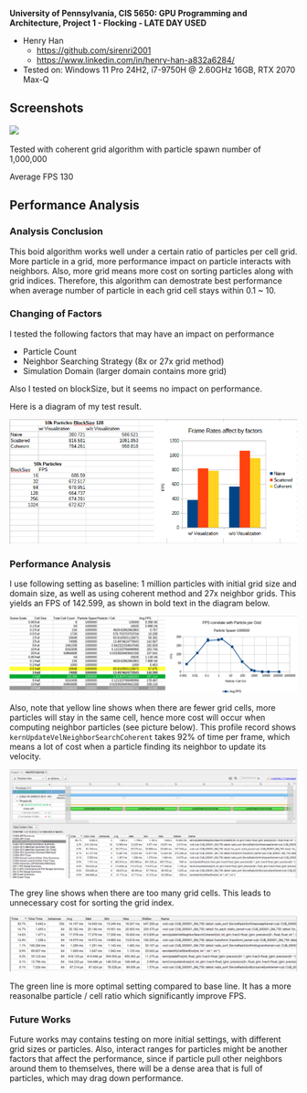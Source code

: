 **University of Pennsylvania, CIS 5650: GPU Programming and Architecture,
Project 1 - Flocking - LATE DAY USED**

* Henry Han
  * https://github.com/sirenri2001
  * https://www.linkedin.com/in/henry-han-a832a6284/
* Tested on: Windows 11 Pro 24H2, i7-9750H @ 2.60GHz 16GB, RTX 2070 Max-Q

## Screenshots

![](/profiles/11.gif)

Tested with coherent grid algorithm with particle spawn number of 1,000,000

Average FPS 130

## Performance Analysis

### Analysis Conclusion

This boid algorithm works well under a certain ratio of particles per cell grid. More particle in a grid, more performance impact on particle interacts with neighbors. Also, more grid means more cost on sorting particles along with grid indices. Therefore, this algorithm can demostrate best performance when average number of particle in each grid cell stays within 0.1 ~ 10. 

### Changing of Factors

I tested the following factors that may have an impact on performance

- Particle Count
- Neighbor Searching Strategy (8x or 27x grid method)
- Simulation Domain (larger domain contains more grid)

Also I tested on blockSize, but it seems no impact on performance.

Here is a diagram of my test result.

![](/profiles/FrameRateFactors.png)


### Performance Analysis

I use following setting as baseline: 1 million particles with initial grid size and domain size, as well as using coherent method and 27x neighbor grids. This yields an FPS of 142.599, as shown in bold text in the diagram below.

![](/profiles/ProfileBaseLine.png)

Also, note that yellow line shows when there are fewer grid cells, more particles will stay in the same cell, hence more cost will occur when computing neighbor particles (see picture below). This profile record shows `kernUpdateVelNeighborSearchCoherent` takes 92% of time per frame, which means a lot of cost when a particle finding its neighbor to update its velocity. 

![](/profiles/1MillionWith10KGrid.png)

The grey line shows when there are too many grid cells. This leads to unnecessary cost for sorting the grid index. 

![](/profiles/1MillionWith515Million.png)

The green line is more optimal setting compared to base line. It has a more reasonalbe particle / cell ratio which significantly improve FPS. 

### Future Works

Future works may contains testing on more initial settings, with different grid sizes or particles. Also, interact ranges for particles might be another factors that affect the performance, since if particle pull other neighbors around them to themselves, there will be a dense area that is full of particles, which may drag down performance.
